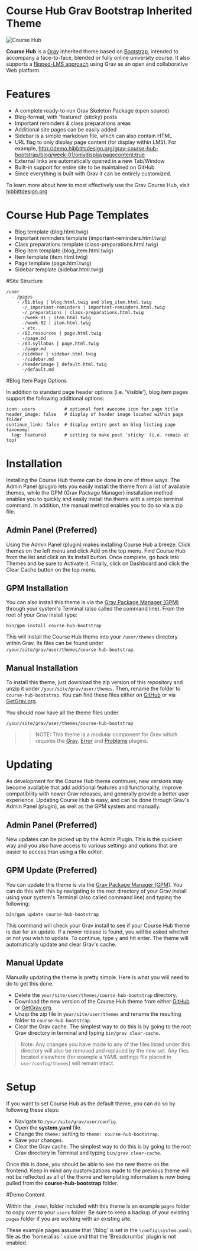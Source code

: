 # Course Hub Grav Bootstrap Inherited Theme

![Course Hub](screenshot.jpg)

**Course Hub** is a [Grav](http://getgrav.org) inherited theme based on  [Bootstrap](https://github.com/getgrav/grav-theme-bootstrap), intended to accompany a face-to-face, blended or fully online university course. It also supports a [flipped-LMS approach](http://hibbittsdesign.org/blog/posts/flipped-lms-using-an-open-and-collaborative-platform) using Grav as an open and collaborative Web platform.

# Features

* A complete ready-to-run Grav Skeleton Package (open source)
* Blog-format, with 'featured' (sticky) posts
* Important reminders & class preparations areas
* Additional site pages can be easily added
* Sidebar is a simple markdown file, which can also contain HTML
* URL flag to only display page content (for display within LMS). For example, http://demo.hibbittsdesign.org/grav-course-hub-bootstrap/blog/week-01/onlydisplaypagecontent:true
* External links are automatically opened in a new Tab/Window
* Built-in support for entire site to be maintained on GitHub
* Since everything is built with Grav it can be entirely customized.

To learn more about how to most effectively use the Grav Course Hub, visit [hibbittdesign.org](http://hibbittsdesign.org/blog/)

# Course Hub Page Templates

* Blog template (blog.html.twig)
* Important reminders template (important-reminders.html.twig)
* Class preparations template (class-preparations.html.twig)
* Blog item template (blog_item.html.twig)
* Item template (item.html.twig)
* Page template (page.html.twig)
* Sidebar template (sidebar.html.twig)

#Site Structure

```
/user
  - /pages
    - /01.blog | blog.html.twig and blog_item.html.twig
      -/_important-reminders | important-reminders.html.twig
      -/_preparations | class-preparations.html.twig
      -/week-01 | item.html.twig
      -/week-02 | item.html.twig
      - etc..
    - /02.resources | page.html.twig
      -/page.md
    - /03.syllabus | page.html.twig
      -/page.md
    - /sidebar | sidebar.html.twig
      -/sidebar.md
    - /headerimage | default.html.twig
      -/default.md
```

#Blog Item Page Options

In addition to standard page header options (i.e. 'Visible'), blog item pages support the following additional options:
```
icon: users           # optional font awesome icon for page title
header_image: false   # display of header image located within page folder
continue_link: false  # display entire post on blog listing page
taxonomy:
  tag: Featured       # setting to make post 'sticky' (i.e. remain at top)
```

# Installation

Installing the Course Hub theme can be done in one of three ways. The Admin Panel (plugin) lets you easily install the theme from a list of available themes, while the GPM (Grav Package Manager) installation method enables you to quickly and easily install the theme with a simple terminal command. In addition, the manual method enables you to do so via a zip file.

## Admin Panel (Preferred)

Using the Admin Panel (plugin) makes installing Course Hub a breeze. Click themes on the left menu and click Add on the top menu. Find Course Hub from the list and click on its Install button. Once complete, go back into Themes and be sure to Activate it. Finally, click on Dashboard and click the Clear Cache button on the top menu.

## GPM Installation

You can also install this theme is via the [Grav Package Manager (GPM)](http://learn.getgrav.org/advanced/grav-gpm) through your system's Terminal (also called the command line).  From the root of your Grav install type:

    bin/gpm install course-hub-bootstrap

This will install the Course Hub theme into your `/user/themes` directory within Grav. Its files can be found under `/your/site/grav/user/themes/course-hub-bootstrap`.

## Manual Installation

To install this theme, just download the zip version of this repository and unzip it under `/your/site/grav/user/themes`. Then, rename the folder to `course-hub-bootstrap`. You can find these files either on [GitHub](https://github.com/hibbitts-design/grav-theme-course-hub-bootstrap) or via [GetGrav.org](http://getgrav.org/downloads/themes).

You should now have all the theme files under

    /your/site/grav/user/themes/course-hub-bootstrap

>> NOTE: This theme is a modular component for Grav which requires the [Grav](http://github.com/getgrav/grav), [Error](https://github.com/getgrav/grav-theme-error) and [Problems](https://github.com/getgrav/grav-plugin-problems) plugins.

# Updating

As development for the Course Hub theme continues, new versions may become available that add additional features and functionality, improve compatibility with newer Grav releases, and generally provide a better user experience. Updating Course Hub is easy, and can be done through Grav's Admin Panel (plugin), as well as the GPM system and manually.

## Admin Panel (Preferred)

New updates can be picked up by the Admin Plugin. This is the quickest way and you also have access to various settings and options that are easier to access than using a file editor.

## GPM Update (Preferred)

You can update this theme is via the [Grav Package Manager (GPM)](http://learn.getgrav.org/advanced/grav-gpm). You can do this with this by navigating to the root directory of your Grav install using your system's Terminal (also called command line) and typing the following:

    bin/gpm update course-hub-bootstrap

This command will check your Grav install to see if your Course Hub theme is due for an update. If a newer release is found, you will be asked whether or not you wish to update. To continue, type `y` and hit enter. The theme will automatically update and clear Grav's cache.

## Manual Update

Manually updating the theme is pretty simple. Here is what you will need to do to get this done:

* Delete the `your/site/user/themes/course-hub-bootstrap` directory.
* Download the new version of the Course Hub theme from either [GitHub](https://github.com/hibbitts-design/grav-theme-course-hub-bootstrap) or [GetGrav.org](http://getgrav.org/downloads/themes#extras).
* Unzip the zip file in `your/site/user/themes` and rename the resulting folder to `course-hub-bootstrap`.
* Clear the Grav cache. The simplest way to do this is by going to the root Grav directory in terminal and typing `bin/grav clear-cache`.

> Note: Any changes you have made to any of the files listed under this directory will also be removed and replaced by the new set. Any files located elsewhere (for example a YAML settings file placed in `user/config/themes`) will remain intact.

# Setup

If you want to set Course Hub as the default theme, you can do so by following these steps:

* Navigate to `/your/site/grav/user/config`.
* Open the **system.yaml** file.
* Change the `theme:` setting to `theme: course-hub-bootstrap`.
* Save your changes.
* Clear the Grav cache. The simplest way to do this is by going to the root Grav directory in Terminal and typing `bin/grav clear-cache`.

Once this is done, you should be able to see the new theme on the frontend. Keep in mind any customizations made to the previous theme will not be reflected as all of the theme and templating information is now being pulled from the **course-hub-bootstrap** folder.

#Demo Content

Within the `_demo\` folder included with this theme is an example `pages` folder to copy over to your `users` folder. Be sure to keep a backup of your existing `pages` folder if you are working with an existing site.

These example pages assume that '/blog' is set in the `\config\system.yaml\` file as the 'home:alias:' value and that the 'Breadcrumbs' plugin is not enabled.
